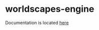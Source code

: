 # worldscapes-engine

Documentation is located [here](https://github.com/SFilinsky/worldscapes-engine/wiki)
